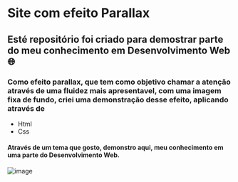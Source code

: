 <h1>Site com efeito Parallax</h1>


## Esté repositório foi criado para demostrar parte do meu conhecimento em Desenvolvimento Web 🌐

### Como efeito parallax, que tem como objetivo chamar a atenção através de uma fluidez mais apresentavel, com uma imagem fixa de fundo, criei uma demonstração desse efeito, aplicando através de

+ Html
+ Css

 #### Através de um tema que gosto, demonstro aqui, meu conhecimento em uma parte do Desenvolvimento Web.


![image](https://user-images.githubusercontent.com/78797478/114617688-d8150280-9c7e-11eb-977a-5b6fd27a30b8.png)




